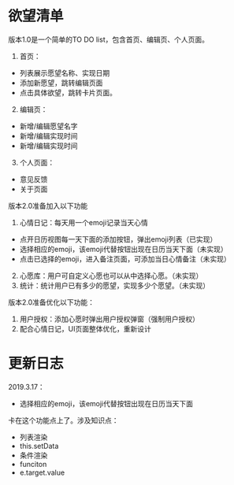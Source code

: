 # 欲望清单
版本1.0是一个简单的TO DO list，包含首页、编辑页、个人页面。
1. 首页：
- 列表展示愿望名称、实现日期
- 添加新愿望，跳转编辑页面
- 点击具体欲望，跳转卡片页面。

2. 编辑页：
- 新增/编辑愿望名字
- 新增/编辑实现时间
- 新增/编辑实现时间

3. 个人页面：
- 意见反馈
- 关于页面

版本2.0准备加入以下功能

1. 心情日记：每天用一个emoji记录当天心情
- 点开日历视图每一天下面的添加按钮，弹出emoji列表（已实现）
- 选择相应的emoji，该emoji代替按钮出现在日历当天下面（未实现）
- 点击已选择的emoji，进入备注页面，可添加当日心情备注（未实现）

2. 心愿库：用户可自定义心愿也可以从中选择心愿。（未实现）
3. 统计：统计用户已有多少的愿望，实现多少个愿望。（未实现）

版本2.0准备优化以下功能：

1. 用户授权：添加心愿时弹出用户授权弹窗（强制用户授权）
2. 配合心情日记，UI页面整体优化，重新设计

# 更新日志

2019.3.17：
- 选择相应的emoji，该emoji代替按钮出现在日历当天下面

卡在这个功能点上了。涉及知识点：
- 列表渲染
- this.setData
- 条件渲染
- funciton 
- e.target.value
